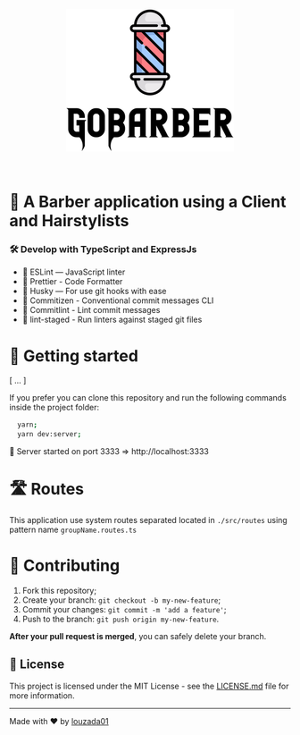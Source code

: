 <p align="center">
  <img src="./assets/gobarber.png" alt="NodeJs, express and TypeScript">
</p>

<br>

# 💈 A Barber application using a Client and Hairstylists

### 🛠 Develop with TypeScript and ExpressJs

- 📏 ESLint — JavaScript linter
- 💖 Prettier - Code Formatter
- 🐶 Husky — For use git hooks with ease
- 📄 Commitizen - Conventional commit messages CLI
- 🚓 Commitlint - Lint commit messages
- 🚫 lint-staged - Run linters against staged git files

# 🚀 Getting started

[ ... ]

If you prefer you can clone this repository and run the following commands inside the project folder:

```sh
  yarn;
  yarn dev:server;
```

🚀 Server started on port 3333 => http://localhost:3333

# 🛣 Routes

This application use system routes separated located in `./src/routes` using pattern name `groupName.routes.ts`

# 🤝 Contributing

1. Fork this repository;
2. Create your branch: `git checkout -b my-new-feature`;
3. Commit your changes: `git commit -m 'add a feature'`;
4. Push to the branch: `git push origin my-new-feature`.

**After your pull request is merged**, you can safely delete your branch.

## 📝 License

This project is licensed under the MIT License - see the [LICENSE.md](LICENSE.md) file for more information.

---

Made with ♥ by [louzada01](https://github.com/louzada01)
